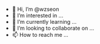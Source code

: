 - 👋 Hi, I’m @wzseon
- 👀 I’m interested in ...
- 🌱 I’m currently learning ...
- 💞️ I’m looking to collaborate on ...
- 📫 How to reach me ...

<!---
wzseon/wzseon is a ✨ special ✨ repository because its `README.md` (this file) appears on your GitHub profile.
You can click the Preview link to take a look at your changes.
--->
